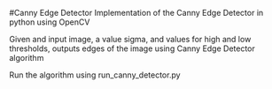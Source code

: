 #Canny Edge Detector
Implementation of the Canny Edge Detector in python using OpenCV

Given and input image, a value sigma, and values for high and low thresholds, outputs edges of the image using Canny Edge Detector algorithm

Run the algorithm using run_canny_detector.py